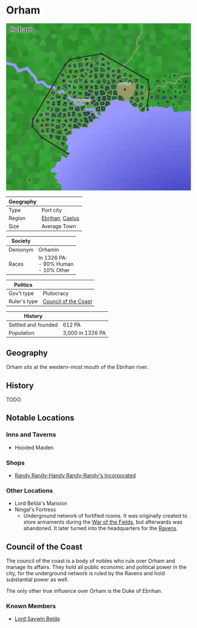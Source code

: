 # Orham

![Orham](../../Media/orham.png)

| Geography | |
| - | - |
| Type | Port city |
| Region | [Ebrihan](../Land/caelus.md#ebrihan), [Caelus](../Land/caelus.md) |
| Size | Average Town |

| Society | |
| - | - |
| Demonym | Orhamin |
| Races | In 1326 PA:<br>- 90% Human<br>- 10% Other |

| Politics | |
| - | - |
| Gov't type | Plutocracy |
| Ruler's type | [Council of the Coast](#council-of-the-coast) |

| History | |
| - | - |
| Settled and founded | 612 PA |
| Population | 3,000 in 1326 PA |

## Geography

Orham sits at the western-most mouth of the Ebrihan river.

## History

TODO

## Notable Locations

### Inns and Taverns

- Hooded Maiden

### Shops

- [Randy Randy-Handy Randy-Randy's
Incorporated](../../Factions/Organizations/randys_co.md)

### Other Locations

- Lord Belda's Mansion
- Ningal's Fortress
  - Underground network of fortified rooms. It was originally created to store armaments during the [War of the Fields](../../Events/war_of_the_fields.md), but afterwards was abandoned. It later turned into the headquarters for the [Ravens](../../Factions/Organizations/ravens.md).

## Council of the Coast

The council of the coast is a body of nobles who rule over Orham and manage its affairs. They hold all public economic and political power in the city, for the underground network is ruled by the Ravens and hold substantial power as well.

The only other true influence over Orham is the Duke of Ebrihan.

### Known Members

- [Lord Saywin Belda](../../Characters/saywin_belda.md)
